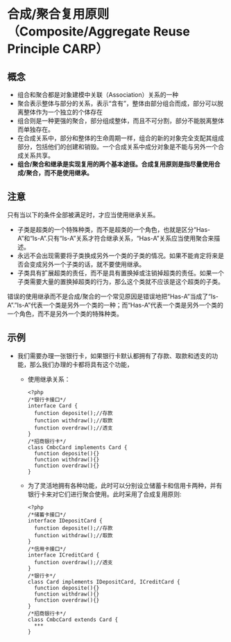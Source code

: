 # 合成/聚合复用原则（Composite/Aggregate Reuse Principle CARP）

## 概念
- 组合和聚合都是对象建模中关联（Association）关系的一种
- 聚合表示整体与部分的关系，表示“含有”，整体由部分组合而成，部分可以脱离整体作为一个独立的个体存在
- 组合则是一种更强的聚合，部分组成整体，而且不可分割，部分不能脱离整体而单独存在。
- 在合成关系中，部分和整体的生命周期一样，组合的新的对象完全支配其组成部分，包括他们的创建和销毁。一个合成关系中成分对象是不能与另外一个合成关系共享。
- **组合/聚合和继承是实现复用的两个基本途径。合成复用原则是指尽量使用合成/聚合，而不是使用继承。**

## 注意
只有当以下的条件全部被满足时，才应当使用继承关系。
- 子类是超类的一个特殊种类，而不是超类的一个角色，也就是区分“Has-A”和“Is-A”.只有“Is-A”关系才符合继承关系，“Has-A”关系应当使用聚合来描述。
- 永远不会出现需要将子类换成另外一个类的子类的情况。如果不能肯定将来是否会变成另外一个子类的话，就不要使用继承。
- 子类具有扩展超类的责任，而不是具有置换掉或注销掉超类的责任。如果一个子类需要大量的置换掉超类的行为，那么这个类就不应该是这个超类的子类。

错误的使用继承而不是合成/聚合的一个常见原因是错误地把“Has-A”当成了“Is-A”.”Is-A”代表一个类是另外一个类的一种；而“Has-A”代表一个类是另外一个类的一个角色，而不是另外一个类的特殊种类。
    
## 示例
- 我们需要办理一张银行卡，如果银行卡默认都拥有了存款、取款和透支的功能，那么我们办理的卡都将具有这个功能，
  + 使用继承关系：

        <?php
        /*银行卡接口*/
        interface Card {
          function deposite();//存款
          function withdraw();//取款
          function overdraw();//透支
        }
        /*招商银行卡*/
        class CmbcCard implements Card {
          function deposite(){} 
          function withdraw(){} 
          function overdraw(){} 
        }

  + 为了灵活地拥有各种功能，此时可以分别设立储蓄卡和信用卡两种，并有银行卡来对它们进行聚合使用。此时采用了合成复用原则: 

        <?php
        /*储蓄卡接口*/
        interface IDepositCard {
          function deposite();//存款
          function withdraw();//取款
        }
        /*信用卡接口*/
        interface ICreditCard {
          function overdraw();//透支
        }
        /*银行卡*/
        class Card implements IDepositCard, ICreditCard {
          function deposite(){} 
          function withdraw(){} 
          function overdraw(){} 
        }
        /*招商银行卡*/
        class CmbcCard extends Card {
          ***
        }
        